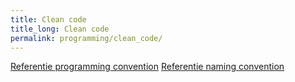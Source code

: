 ```yaml
---
title: Clean code
title_long: Clean code
permalink: programming/clean_code/
---
```


[Referentie programming convention](https://docs.microsoft.com/en-us/dotnet/csharp/programming-guide/inside-a-program/)
[Referentie naming convention](https://github.com/krisra/gdmgent-1819-csse1/blob/master/namingconvention.md)
